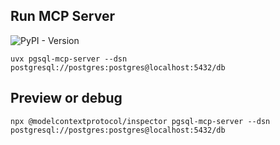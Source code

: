 
## Run MCP Server

![PyPI - Version](https://img.shields.io/pypi/v/pgsql-mcp-server)


```shell
uvx pgsql-mcp-server --dsn postgresql://postgres:postgres@localhost:5432/db
```


## Preview or debug 

``` 
npx @modelcontextprotocol/inspector pgsql-mcp-server --dsn postgresql://postgres:postgres@localhost:5432/db
```